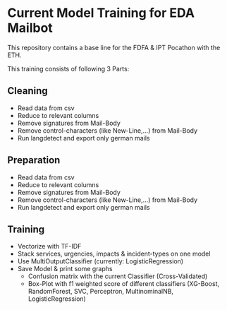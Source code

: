 # Current Model Training for EDA Mailbot
This repository contains a base line for the FDFA & IPT Pocathon with the ETH. 

This training consists of following 3 Parts:

## Cleaning
- Read data from csv
- Reduce to relevant columns
- Remove signatures from Mail-Body
- Remove control-characters (like New-Line,…) from Mail-Body
- Run langdetect and export only german mails

## Preparation
- Read data from csv
- Reduce to relevant columns
- Remove signatures from Mail-Body
- Remove control-characters (like New-Line,…) from Mail-Body
- Run langdetect and export only german mails

## Training

- Vectorize with TF-IDF
- Stack services, urgencies, impacts & incident-types on one model
- Use MultiOutputClassifier (currently: LogisticRegression)
- Save Model & print some graphs 
  - Confusion matrix with the current Classifier (Cross-Validated)
  - Box-Plot with f1 weighted score of different classifiers (XG-Boost, RandomForest, SVC, Perceptron, MultinominalNB, LogisticRegression)
